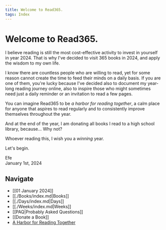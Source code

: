 ```yaml
---
title: Welcome to Read365.
tags: Index
---
```

# Welcome to Read365.

I believe reading is still the most cost-effective activity to invest in yourself in year 2024. That is why I've decided to visit 365 books in 2024, and apply the wisdom to my own life.

I know there are countless people who are willing to read, yet for some reason cannot create the time to feed their minds on a daily basis. If you are one of them, you're lucky because I've decided also to document my year-long reading journey online, also to inspire those who might sometimes need just a daily reminder or an invitation to read a few pages. 

You can imagine Read365 to be *a harbor for reading together*, a calm place for anyone that aspires to read regularly and to consistently improve themselves throughout the year.

And at the end of the year, I am donating all books I read to a high school library, because... Why not?

Whoever reading this, I wish you a *winning* year.

Let's begin.

Efe  
January 1st, 2024


## Navigate

- [[01 January 2024]]
- [[./Books/index.md|Books]]
- [[./Days/index.md|Days]]
- [[./Weeks/index.md|Weeks]]
- [[PAQ|Probably Asked Questions]]
- [[Donate a Book]]
- [A Harbor for Reading Together](https://www.youtube.com/@read365org)